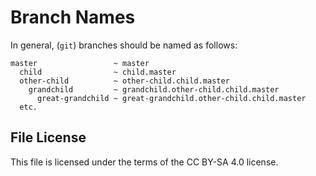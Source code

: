 # Branch Names
<!---
================================================================================
THIS FILE IS A WORK IN PROGRESS
================================================================================
  --->
In general, (`git`) branches should be named as follows:

```
master                 ~ master
  child                ~ child.master
  other-child          ~ other-child.child.master
    grandchild         ~ grandchild.other-child.child.master
      great-grandchild ~ great-grandchild.other-child.child.master
  etc.
```

## File License
This file is licensed under the terms of the CC BY-SA 4.0 license.
